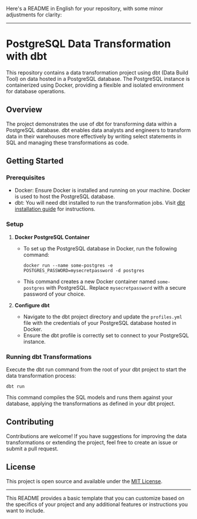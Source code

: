 Here's a README in English for your repository, with some minor adjustments for clarity:

---

# PostgreSQL Data Transformation with dbt

This repository contains a data transformation project using dbt (Data Build Tool) on data hosted in a PostgreSQL database. The PostgreSQL instance is containerized using Docker, providing a flexible and isolated environment for database operations.

## Overview

The project demonstrates the use of dbt for transforming data within a PostgreSQL database. dbt enables data analysts and engineers to transform data in their warehouses more effectively by writing select statements in SQL and managing these transformations as code.

## Getting Started

### Prerequisites

- Docker: Ensure Docker is installed and running on your machine. Docker is used to host the PostgreSQL database.
- dbt: You will need dbt installed to run the transformation jobs. Visit [dbt installation guide](https://docs.getdbt.com/dbt-cli/installation) for instructions.

### Setup

1. **Docker PostgreSQL Container**
   - To set up the PostgreSQL database in Docker, run the following command:
     ```
     docker run --name some-postgres -e POSTGRES_PASSWORD=mysecretpassword -d postgres
     ```
   - This command creates a new Docker container named `some-postgres` with PostgreSQL. Replace `mysecretpassword` with a secure password of your choice.

2. **Configure dbt**
   - Navigate to the dbt project directory and update the `profiles.yml` file with the credentials of your PostgreSQL database hosted in Docker.
   - Ensure the dbt profile is correctly set to connect to your PostgreSQL instance.

### Running dbt Transformations

Execute the dbt run command from the root of your dbt project to start the data transformation process:

```
dbt run
```

This command compiles the SQL models and runs them against your database, applying the transformations as defined in your dbt project.

## Contributing

Contributions are welcome! If you have suggestions for improving the data transformations or extending the project, feel free to create an issue or submit a pull request.

## License

This project is open source and available under the [MIT License](LICENSE.md).

---

This README provides a basic template that you can customize based on the specifics of your project and any additional features or instructions you want to include.

